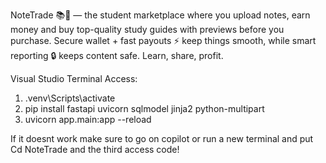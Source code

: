NoteTrade 📚💸 — the student marketplace where you upload notes, earn money and buy top-quality study guides with previews before you purchase. Secure wallet + fast payouts ⚡ keep things smooth, while smart reporting 🔒 keeps content safe. Learn, share, profit.

Visual Studio Terminal Access:

1. .venv\Scripts\activate
2. pip install fastapi uvicorn sqlmodel jinja2 python-multipart
3. uvicorn app.main:app --reload

If it doesnt work make sure to go on copilot or run a new terminal and put Cd NoteTrade and the third access code!
